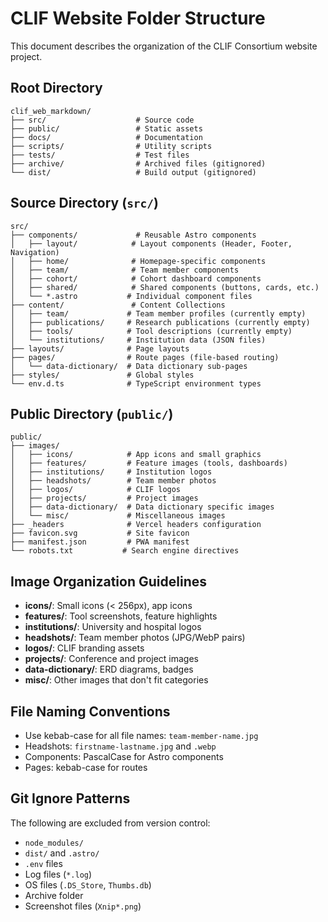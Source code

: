 # CLIF Website Folder Structure

This document describes the organization of the CLIF Consortium website project.

## Root Directory

```
clif_web_markdown/
├── src/                    # Source code
├── public/                 # Static assets
├── docs/                   # Documentation
├── scripts/                # Utility scripts
├── tests/                  # Test files
├── archive/                # Archived files (gitignored)
└── dist/                   # Build output (gitignored)
```

## Source Directory (`src/`)

```
src/
├── components/             # Reusable Astro components
│   ├── layout/            # Layout components (Header, Footer, Navigation)
│   ├── home/              # Homepage-specific components
│   ├── team/              # Team member components
│   ├── cohort/            # Cohort dashboard components
│   ├── shared/            # Shared components (buttons, cards, etc.)
│   └── *.astro           # Individual component files
├── content/               # Content Collections
│   ├── team/             # Team member profiles (currently empty)
│   ├── publications/     # Research publications (currently empty)
│   ├── tools/            # Tool descriptions (currently empty)
│   └── institutions/     # Institution data (JSON files)
├── layouts/              # Page layouts
├── pages/                # Route pages (file-based routing)
│   └── data-dictionary/  # Data dictionary sub-pages
├── styles/               # Global styles
└── env.d.ts              # TypeScript environment types
```

## Public Directory (`public/`)

```
public/
├── images/
│   ├── icons/            # App icons and small graphics
│   ├── features/         # Feature images (tools, dashboards)
│   ├── institutions/     # Institution logos
│   ├── headshots/        # Team member photos
│   ├── logos/            # CLIF logos
│   ├── projects/         # Project images
│   ├── data-dictionary/  # Data dictionary specific images
│   └── misc/             # Miscellaneous images
├── _headers              # Vercel headers configuration
├── favicon.svg           # Site favicon
├── manifest.json         # PWA manifest
└── robots.txt           # Search engine directives
```

## Image Organization Guidelines

- **icons/**: Small icons (< 256px), app icons
- **features/**: Tool screenshots, feature highlights
- **institutions/**: University and hospital logos
- **headshots/**: Team member photos (JPG/WebP pairs)
- **logos/**: CLIF branding assets
- **projects/**: Conference and project images
- **data-dictionary/**: ERD diagrams, badges
- **misc/**: Other images that don't fit categories

## File Naming Conventions

- Use kebab-case for all file names: `team-member-name.jpg`
- Headshots: `firstname-lastname.jpg` and `.webp`
- Components: PascalCase for Astro components
- Pages: kebab-case for routes

## Git Ignore Patterns

The following are excluded from version control:
- `node_modules/`
- `dist/` and `.astro/`
- `.env` files
- Log files (`*.log`)
- OS files (`.DS_Store`, `Thumbs.db`)
- Archive folder
- Screenshot files (`Xnip*.png`)